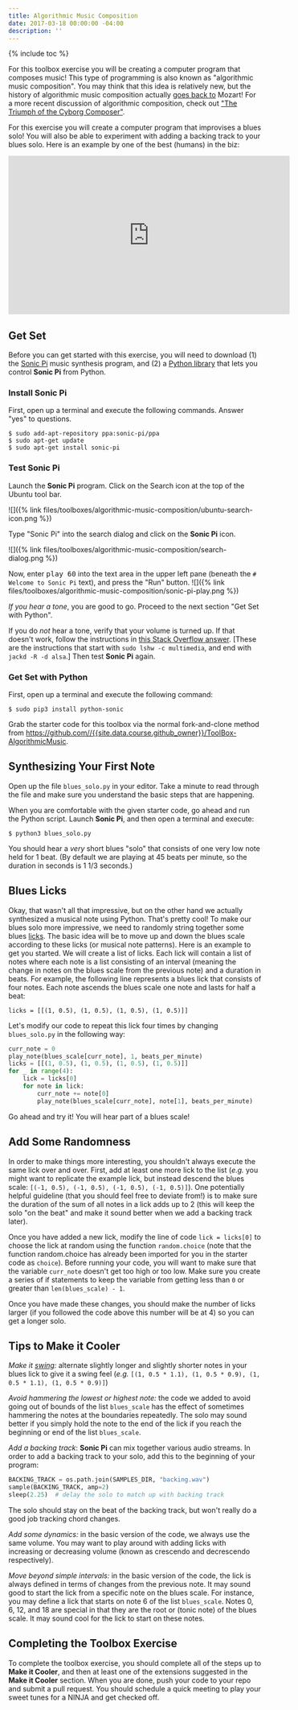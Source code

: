 ```yaml
---
title: Algorithmic Music Composition
date: 2017-03-18 00:00:00 -04:00
description: ''
---
```


{% include toc %}

For this toolbox exercise you will be creating a computer program that
composes music! This type of programming is also known as "algorithmic music
composition". You may think that this idea is relatively new, but the history
of algorithmic music composition actually [goes back
to](http://en.wikipedia.org/wiki/Musikalisches_W%C3%BCrfelspiel) Mozart! For a
more recent discussion of algorithmic composition, check out ["The Triumph of
the Cyborg Composer"](http://www.psmag.com/books-and-culture/triumph-of-the-cyborg-composer-8507).

For this exercise you will create a computer program that improvises a blues
solo! You will also be able to experiment with adding a backing track to your
blues solo. Here is an example by one of the best (humans) in the biz:

<iframe class="youtube-player" width="560" height="315" src="https://www.youtube.com/embed/MpRIYi721WE" frameborder="0" allowfullscreen></iframe>


## Get Set

Before you can get started with this exercise, you will need to download
(1) the
[Sonic Pi](http://sonic-pi.net) music synthesis program, and
(2) a [Python library](https://github.com/gkvoelkl/python-sonic) that lets you control **Sonic Pi** from Python.

### Install Sonic Pi

First, open up a terminal and execute the following commands. Answer "yes" to questions.

    $ sudo add-apt-repository ppa:sonic-pi/ppa
    $ sudo apt-get update
    $ sudo apt-get install sonic-pi

### Test Sonic Pi

Launch the **Sonic Pi** program. Click on the Search icon at the top of the Ubuntu tool bar.

![]({% link files/toolboxes/algorithmic-music-composition/ubuntu-search-icon.png %})


Type "Sonic Pi" into the search dialog and click on the **Sonic Pi** icon.

![]({% link files/toolboxes/algorithmic-music-composition/search-dialog.png %})

Now, enter <kbd>play 60</kbd> into the text area in the upper left pane (beneath the <code># Welcome to Sonic Pi</code>
text), and press the "Run" button. ![]({% link files/toolboxes/algorithmic-music-composition/sonic-pi-play.png %})

*If you hear a tone*, you are good to go. Proceed to the next section "Get Set with Python".

If you do *not* hear a tone, verify that your volume is turned up.
If that doesn't work, follow the instructions in
[this Stack Overflow answer](http://stackoverflow.com/a/12768031/220667).
[These are the instructions that start with `sudo lshw -c multimedia`, and end with `jackd -R -d alsa`.]
Then test **Sonic Pi** again.

### Get Set with Python

First, open up a terminal and execute the following command:

    $ sudo pip3 install python-sonic

Grab the starter code for this toolbox via the normal fork-and-clone method
from <https://github.com//{{site.data.course.github_owner}}/ToolBox-AlgorithmicMusic>.

## Synthesizing Your First Note

Open up the file `blues_solo.py` in your editor. Take a minute to read
through the file and make sure you understand the basic steps that are
happening.

When you are comfortable with the given starter code, go ahead and run the
Python script. Launch **Sonic Pi**, and then open a terminal and execute:

    $ python3 blues_solo.py

You should hear a _very_ short blues "solo" that consists of one very low note
held for 1 beat. (By default we are playing at 45 beats per minute, so the
duration in seconds is 1 1/3 seconds.)

## Blues Licks

Okay, that wasn't all that impressive, but on the other hand we actually
synthesized a musical note using Python. That's pretty cool! To make our blues
solo more impressive, we need to randomly string together some blues
[licks](http://en.wikipedia.org/wiki/Lick_%28music%29). The basic idea will be
to move up and down the blues scale according to these licks (or musical note
patterns). Here is an example to get you started. We will create a list of
licks. Each lick will contain a list of notes where each note is a list
consisting of an interval (meaning the change in notes on the blues scale from
the previous note) and a duration in beats. For example, the following line
represents a blues lick that consists of four notes. Each note ascends the
blues scale one note and lasts for half a beat:

    licks = [[(1, 0.5), (1, 0.5), (1, 0.5), (1, 0.5)]]

Let's modify our code to repeat this lick four times by changing `blues_solo.py`
in the following way:

``` python
curr_note = 0
play_note(blues_scale[curr_note], 1, beats_per_minute)
licks = [[(1, 0.5), (1, 0.5), (1, 0.5), (1, 0.5)]]
for _ in range(4):
    lick = licks[0]
    for note in lick:
        curr_note += note[0]
        play_note(blues_scale[curr_note], note[1], beats_per_minute)
```

Go ahead and try it! You will hear part of a blues scale!

## Add Some Randomness

In order to make things more interesting, you shouldn't always execute the
same lick over and over. First, add at least one more lick to the list (*e.g.*
you might want to replicate the example lick, but instead descend the blues
scale: `[(-1, 0.5), (-1, 0.5), (-1, 0.5), (-1, 0.5)]`). One potentially
helpful guideline (that you should feel free to deviate from!) is to make sure
the duration of the sum of all notes in a lick adds up to 2 (this will keep
the solo "on the beat" and make it sound better when we add a backing track
later).

Once you have added a new lick, modify the line of code `lick = licks[0]` to
choose the lick at random using the function `random.choice` (note that the
function random.choice has already been imported for you in the starter code
as `choice`). Before running your code, you will want to make sure that the
variable `curr_note` doesn't get too high or too low. Make sure you create a
series of if statements to keep the variable from getting less than `0` or
greater than `len(blues_scale) - 1`.

Once you have made these changes, you should make the number of licks larger
(if you followed the code above this number will be at 4) so you can get a
longer solo.

## Tips to Make it Cooler

_Make it [swing](http://en.wikipedia.org/wiki/Swing_%28jazz_performance_style%29#Swing_as_a_rhythmic_style):_
alternate slightly longer and slightly shorter notes in your blues lick to
give it a swing feel (*e.g.*
`[(1, 0.5 * 1.1), (1, 0.5 * 0.9), (1, 0.5 * 1.1), (1, 0.5 * 0.9)]`)

_Avoid hammering the lowest or highest note:_ the code we added to avoid going
out of bounds of the list `blues_scale` has the effect of sometimes hammering
the notes at the boundaries repeatedly. The solo may sound better if you
simply hold the note to the end of the lick if you reach the beginning or end
of the list `blues_scale`.

_Add a backing track_: **Sonic Pi** can mix together various audio streams.
In order to add a backing track to your solo, add this to the beginning of
your program:

``` python
BACKING_TRACK = os.path.join(SAMPLES_DIR, "backing.wav")
sample(BACKING_TRACK, amp=2)
sleep(2.25)  # delay the solo to match up with backing track
```

The solo should stay on the beat of the backing track, but won't really do a
good job tracking chord changes.

_Add some dynamics:_ in the basic version of the code, we always use the same
volume. You may want to play around with adding licks with increasing or
decreasing volume (known as crescendo and decrescendo respectively).

_Move beyond simple intervals:_ in the basic version of the code, the lick is
always defined in terms of changes from the previous note. It may sound good
to start the lick from a specific note on the blues scale. For instance, you
may define a lick that starts on note 6 of the list `blues_scale`. Notes 0, 6,
12, and 18 are special in that they are the root or (tonic note) of the blues
scale. It may sound cool for the lick to start on these notes.

## Completing the Toolbox Exercise

To complete the toolbox exercise, you should complete all of the steps up to
**Make it Cooler**, and then at least one of the extensions suggested in the
**Make it Cooler** section. When you are done, push your code to your repo and
submit a pull request. You should schedule a quick meeting to play your sweet
tunes for a NINJA and get checked off.
